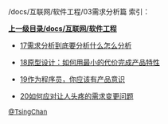 /docs/互联网/软件工程/03需求分析篇 索引：


**[上一级目录/docs/互联网/软件工程](/docs/互联网/软件工程/index.md)**

- [17需求分析到底要分析什么怎么分析](/docs/互联网/软件工程/03需求分析篇/17需求分析到底要分析什么怎么分析.md)

- [18原型设计：如何用最小的代价完成产品特性](/docs/互联网/软件工程/03需求分析篇/18原型设计：如何用最小的代价完成产品特性.md)

- [19作为程序员，你应该有产品意识](/docs/互联网/软件工程/03需求分析篇/19作为程序员，你应该有产品意识.md)

- [20如何应对让人头疼的需求变更问题](/docs/互联网/软件工程/03需求分析篇/20如何应对让人头疼的需求变更问题.md)


<font size=2 color='grey'> [@TsingChan](https://github.com/tsingchan) </font>